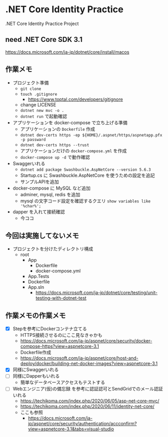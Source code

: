 # .NET Core Identity Practice
.NET Core Identity Practice Project

## need .NET Core SDK 3.1
https://docs.microsoft.com/ja-jp/dotnet/core/install/macos

## 作業メモ
- プロジェクト準備
  - `git clone`
  - `touch .gitignore`
    - https://www.toptal.com/developers/gitignore
  - change LICENSE
  - `dotnet new mvc -o .`
  - `dotnet run` で起動確認
- アプリケーションを docker-compose で立ち上げる準備
  - アプリケーションの `Dockerfile` 作成
  - `dotnet dev-certs https -ep ${HOME}/.aspnet/https/aspnetapp.pfx -p passward`
  - `dotnet dev-certs https --trust`
  - アプリケーションだけの `docker-compose.yml` を作成
  - `docker-compose up -d` で動作確認
- Swaggerいれる
  - `dotnet add package Swashbuckle.AspNetCore --version 5.6.3`
  - Startup.cs に Swashbuckle.AspNetCore を使うための設定を追記
  - サンプルAPIを追加
- docker-compose に MySQL など追加
  - adminer, mysql, redis を追加
  - mysql の文字コード設定を確認するクエリ `show variables like '%char%';`
- dapper を入れて接続確認
  - 今ココ

## 今回は実施してないメモ
- プロジェクトを分けたディレクトリ構成
  - root
    - App
      - Dockerfile
      - docker-compose.yml
    - App.Tests
    - Dockerfile
    - App.sln
      - https://docs.microsoft.com/ja-jp/dotnet/core/testing/unit-testing-with-dotnet-test

## 作業メモの作業メモ
- [x] Stepを参考にDockerコンテナ立てる
  - HTTPS接続させるのにここ見なきゃかも
  - https://docs.microsoft.com/ja-jp/aspnet/core/security/docker-compose-https?view=aspnetcore-3.1
  - Dockerfile作成
  - https://docs.microsoft.com/ja-jp/aspnet/core/host-and-deploy/docker/building-net-docker-images?view=aspnetcore-3.1
- [x] 同様にSwaggerいれる
- [ ] 同様にDapperもいれる
  - 簡単なデータベースアクセスもテストする
- [ ] Webエンジニア(仮)の備忘録 を参考に認証認可とSendGridでのメール認証いれる
  - https://techikoma.com/index.php/2020/06/05/asp-net-core-mvc/
  - https://techikoma.com/index.php/2020/06/11/identity-net-core/
  - ここも参照
    - https://docs.microsoft.com/ja-jp/aspnet/core/security/authentication/accconfirm?view=aspnetcore-3.1&tabs=visual-studio

